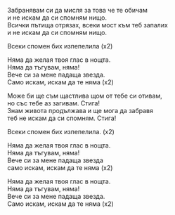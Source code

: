 Забранявам си да мисля за това че те обичам <br />
и не искам да си спомням нищо. <br />
Всички пътища отрязах, всеки мост към теб запалих <br />
и не искам да си спомням нищо.

Всеки спомен бих изпепелила (x2)

Няма да желая твоя глас в нощта. <br />
Няма да тъгувам, няма! <br />
Вече си за мене падаща звезда. <br />
Само искам, искам да те няма (x2)

Може би ще съм щастлива щом от тебе си отивам, <br />
но със тебе аз загивам. Стига! <br />
Знам живота продължава и ще мога да забравя <br />
теб не искам да си спомням. Стига!

Всеки спомен бих изпепелила. (x2)

Няма да желая твоя глас в нощта. <br />
Няма да тъгувам, няма! <br />
Вече си за мене падаща звезда <br />
само искам, искам да те няма (x2)

Няма да желая твоя глас в нощта. <br />
Няма да тъгувам, няма! <br />
Вече си за мене падаща звезда. <br />
Само искам, искам да те няма (x2)